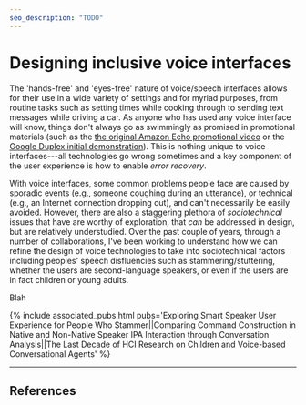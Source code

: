 ```yaml
---
seo_description: "TODO"
---
```


# Designing inclusive voice interfaces

The 'hands-free' and 'eyes-free' nature of voice/speech interfaces allows for their use in a wide variety of settings and for myriad purposes, from routine tasks such as setting times while cooking through to sending text messages while driving a car. As anyone who has used any voice interface will know, things don't always go as swimmingly as promised in promotional materials (such as the [the original Amazon Echo promotional video](https://www.youtube.com/watch?v=CYtb8RRj5r4 "Introducing Amazon Echo on YouTube") or the [Google Duplex initial demonstration](https://www.youtube.com/watch?v=D5VN56jQMWM "'Google Duplex: A.I. Assistant Calls Local Businesses To Make Appointments' on YouTube")). This is nothing unique to voice interfaces---all technologies go wrong sometimes and a key component of the user experience is how to enable _error recovery_.  

With voice interfaces, some common problems people face are caused by sporadic events (e.g., someone coughing during an utterance), or technical (e.g., an Internet connection dropping out), and can't necessarily be easily avoided. However, there are also a staggering plethora of _sociotechnical_ issues that have are worthy of exploration, that _can_ be addressed in design, but are relatively understudied. Over the past couple of years, through a number of collaborations, I've been working to understand how we can refine the design of voice technologies to take into sociotechnical factors including peoples' speech disfluencies such as stammering/stuttering, whether the users are second-language speakers, or even if the users are in fact children or young adults.

<!--more-->

Blah

{% include associated_pubs.html pubs='Exploring Smart Speaker User Experience for People Who Stammer||Comparing Command Construction in Native and Non-Native Speaker IPA Interaction through Conversation Analysis||The Last Decade of HCI Research on Children and Voice-based Conversational Agents' %}

----

## References